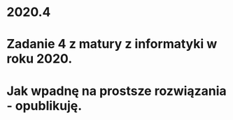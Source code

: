 # 2020.4 
# Zadanie 4 z matury z informatyki w roku 2020. 
# Jak wpadnę na prostsze rozwiązania - opublikuję. 
